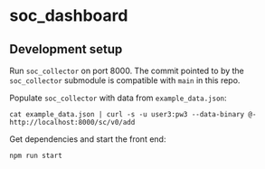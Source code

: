 # soc_dashboard

## Development setup

Run `soc_collector` on port 8000. The commit pointed to by the `soc_collector` submodule is compatible with `main` in this repo.

Populate `soc_collector` with data from `example_data.json`:

```
cat example_data.json | curl -s -u user3:pw3 --data-binary @- http://localhost:8000/sc/v0/add
```

Get dependencies and start the front end:

```
npm run start
```
